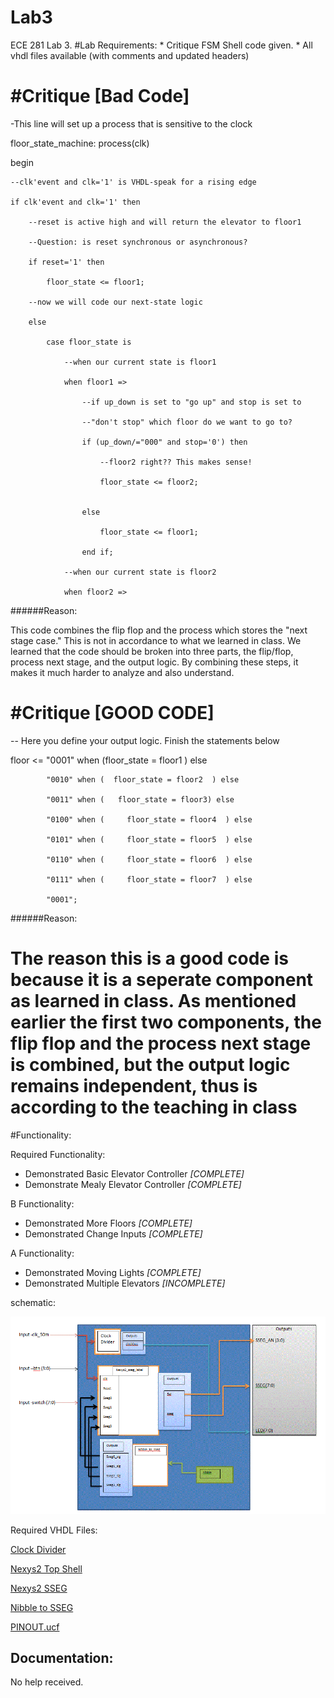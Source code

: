 Lab3
====

ECE 281 Lab 3.
#Lab Requirements:
	* Critique FSM Shell code given.
	* All vhdl files available (with comments and updated headers)	


#Critique [Bad Code]
=======
-This line will set up a process that is sensitive to the clock

floor_state_machine: process(clk)

begin

	--clk'event and clk='1' is VHDL-speak for a rising edge
	
	if clk'event and clk='1' then
	
		--reset is active high and will return the elevator to floor1
		
		--Question: is reset synchronous or asynchronous?
		
		if reset='1' then
		
			floor_state <= floor1;
			
		--now we will code our next-state logic
		
		else
		
			case floor_state is
			
				--when our current state is floor1
				
				when floor1 =>
				
					--if up_down is set to "go up" and stop is set to 
					
					--"don't stop" which floor do we want to go to?
					
					if (up_down/="000" and stop='0') then 
					
						--floor2 right?? This makes sense!
						
						floor_state <= floor2;
						
						
					else
					
						floor_state <= floor1;
						
					end if;
					
				--when our current state is floor2
				
				when floor2 => 
				
				
######Reason: 

This code combines the flip flop and the process which stores the "next stage case." This is not in accordance to what we learned in class. We learned that  the code should be broken into three parts, the flip/flop, process next stage, and the output logic. By combining these steps, it makes it much harder to analyze and also understand.


#Critique [GOOD CODE]
====
-- Here you define your output logic. Finish the statements below

floor <= "0001" when (floor_state = floor1      ) else

			"0010" when (  floor_state = floor2  ) else
			
			"0011" when (   floor_state = floor3) else
			
			"0100" when (     floor_state = floor4  ) else
			
			"0101" when (     floor_state = floor5  ) else
			
			"0110" when (     floor_state = floor6  ) else
			
			"0111" when (     floor_state = floor7  ) else
			
			"0001";

######Reason: 

The reason this is a good code is because it is a seperate component as learned in class. As mentioned earlier the first two components, the flip flop and the process next stage is combined, but the output logic remains independent, thus is according to the teaching in class
=============

#Functionality:

Required Functionality:
*	Demonstrated Basic Elevator Controller *[COMPLETE]*
*	Demonstrate Mealy Elevator Controller *[COMPLETE]*

B Functionality:
*	Demonstrated More Floors *[COMPLETE]*
*	Demonstrated Change Inputs *[COMPLETE]*

A Functionality:
*	Demonstrated Moving Lights *[COMPLETE]*
*	Demonstrated Multiple Elevators *[INCOMPLETE]*



schematic:

![alt text](https://github.com/vipersfly23/Lab3/blob/master/Schematic.GIF?raw=true "Schematic")

Required VHDL Files: 

[Clock Divider](https://github.com/vipersfly23/Lab3/blob/master/Clock_Divider.vhd)

[Nexys2 Top Shell](https://github.com/vipersfly23/Lab3/blob/master/Nexys2_top_shell.vhd)

[Nexys2 SSEG](https://github.com/vipersfly23/Lab3/blob/master/nexys2_sseg.vhd)

[Nibble to SSEG](https://github.com/vipersfly23/Lab3/blob/master/nibble_to_sseg.vhd)

[PINOUT.ucf](https://github.com/vipersfly23/Lab3/blob/master/pinout.ucf)

## Documentation:

No help received.
